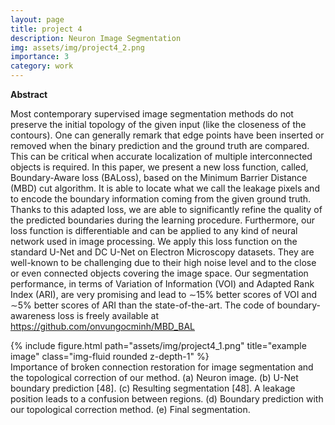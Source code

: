 ```yaml
---
layout: page
title: project 4
description: Neuron Image Segmentation
img: assets/img/project4_2.png
importance: 3
category: work
---
```


<b> Abstract </b>

Most contemporary supervised image segmentation methods do not preserve the initial topology of the given input (like the closeness of the contours). One can generally remark that edge points have been inserted or removed when the binary prediction and
the ground truth are compared. This can be critical when accurate localization of multiple
interconnected objects is required. In this paper, we present a new loss function, called,
Boundary-Aware loss (BALoss), based on the Minimum Barrier Distance (MBD) cut algorithm. It is able to locate what we call the leakage pixels and to encode the boundary information coming from the given ground truth. Thanks to this adapted loss, we are able to
significantly refine the quality of the predicted boundaries during the learning procedure.
Furthermore, our loss function is differentiable and can be applied to any kind of neural
network used in image processing. We apply this loss function on the standard U-Net and
DC U-Net on Electron Microscopy datasets. They are well-known to be challenging due
to their high noise level and to the close or even connected objects covering the image
space. Our segmentation performance, in terms of Variation of Information (VOI) and
Adapted Rank Index (ARI), are very promising and lead to ∼15% better scores of VOI
and ∼5% better scores of ARI than the state-of-the-art. The code of boundary-awareness
loss is freely available at https://github.com/onvungocminh/MBD_BAL



<div class="row">
    <div class="col-sm mt-3 mt-md-0">
        {% include figure.html path="assets/img/project4_1.png" title="example image" class="img-fluid rounded z-depth-1" %}
    </div>
</div>
<div class="caption">
    Importance of broken connection restoration for image segmentation and the topological correction of our method. (a) Neuron image. (b) U-Net boundary prediction [48]. (c) Resulting segmentation [48]. A leakage position leads to a confusion between regions. (d)
Boundary prediction with our topological correction method. (e) Final segmentation. 
</div>
